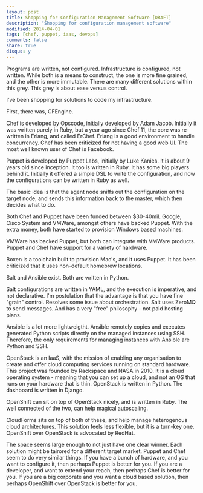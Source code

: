 ```yaml
---
layout: post
title: Shopping for Configuration Management Software [DRAFT]
description: "Shopping for configuration management software"
modified: 2014-04-01
tags: [chef, puppet, iaas, devops]
comments: false
share: true
disqus: y
---
```


Programs are written, not configured. Infrastructure is configured, not written. While both is a means to construct, the one is more fine grained, and the other is more immutable. There are many different solutions within this grey. This grey is about ease versus control.

I've been shopping for solutions to code my infrastructure.

First, there was, CFEngine.

Chef is developed by Opscode, initially developed by Adam Jacob. Initially it was written purely in Ruby, but a year ago since Chef 11, the core was re-written in Erlang, and called ErChef. Erlang is a good environment to handle concurrency. Chef has been criticized for not having a good web UI. The most well known user of Chef is Facebook.

Puppet is developed by Puppet Labs, initially by Luke Kanies. It is about 9 years old since inception. It too is written in Ruby. It has some big players behind it. Initially it offered a simple DSL to write the configuration, and now the configurations can be written in Ruby as well.

The basic idea is that the agent node sniffs out the configuration on the target node, and sends this information back to the master, which then decides what to do.

Both Chef and Puppet have been funded between $30-40mil. Google, Cisco System and VMWare, amongst others have backed Puppet. With the extra money, both have started to provision Windows based machines.

VMWare has backed Puppet, but both can integrate with VMWare products. Puppet and Chef have support for a variety of hardware.

Boxen is a toolchain built to provision Mac's, and it uses Puppet. It has been criticized that it uses non-default homebrew locations.

Salt and Ansible exist. Both are written in Python.

Salt configurations are written in YAML, and the execution is imperative, and not declarative. I'm postulation that the advantage is that you have fine "grain" control. Resolves some issue about orchestration. Salt uses ZeroMQ to send messages. And has a very "free" philosophy - not paid hosting plans.

Ansible is a lot more lightweigtht. Ansible remotely copies and executes generated Python scripts directly on the managed instances using SSH. Therefore, the only requirements for managing instances with Ansible are Python and SSH.

OpenStack is an IaaS, with the mission of enabling any organisation to create and offer cloud computing services running on standard hardware. This project was founded by Rackspace and NASA in 2010. It is a cloud operating system - meaning that you can set up a cloud, and not an OS that runs on your hardware that is thin. OpenStack is written in Python. The dashboard is written in Django.

OpenShift can sit on top of OpenStack nicely, and is written in Ruby. The well connected of the two, can help magical autoscaling.

CloudForms sits on top of both of these, and help manage heterogenous cloud architectures. This solution feels less flexible, but it is a turn-key one. OpenShift over OpenStack is advocated by RedHat.

The space seems large enough to not just have one clear winner. Each solution might be tairored for a different target market. Puppet and Chef seem to do very similar things. If you have a bunch of hardware, and you want to configure it, then perhaps Puppet is better for you. If you are a developer, and want to extend your reach, then perhaps Chef is better for you. If you are a big corporate and you want a cloud based solution, then perhaps OpenShift over OpenStack is better for you.




